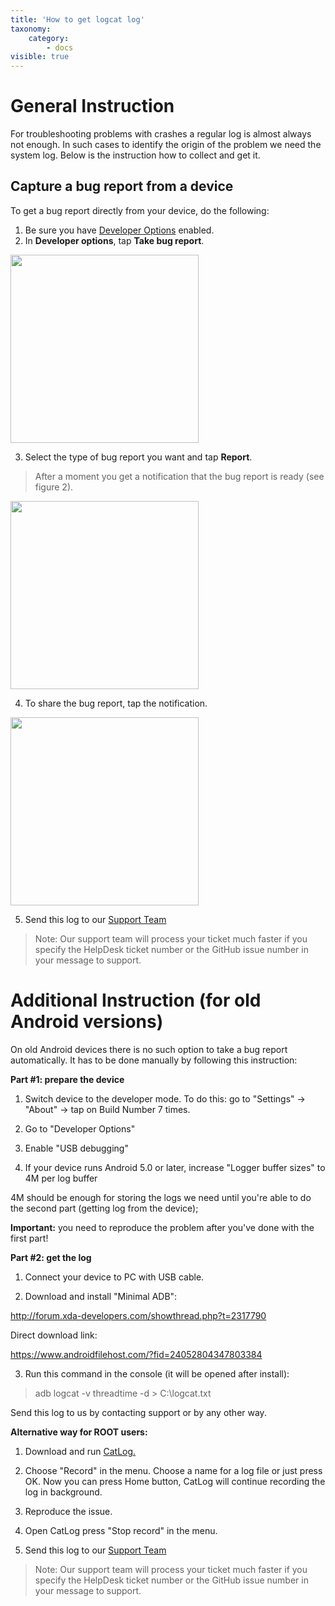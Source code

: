 ```yaml
---
title: 'How to get logcat log'
taxonomy:
    category:
        - docs
visible: true
---
```

# General Instruction

For troubleshooting problems with crashes a regular log is almost always not enough. In such cases to identify the origin of the problem we need the system log. Below is the instruction how to collect and get it.

## Capture a bug report from a device
To get a bug report directly from your device, do the following:

1) Be sure you have [Developer Options](https://developer.android.com/studio/run/device.html#developer-device-options) enabled.
2) In **Developer options**, tap **Take bug report**.

<img src="https://cdn.adguard.com/public/Adguard/kb/newscreenshots/En/Android3.1/bugreporten.png" width="301" />

3) Select the type of bug report you want and tap **Report**.
>After a moment you get a notification that the bug report is ready (see figure 2).

<img src="https://cdn.adguard.com/public/Adguard/kb/newscreenshots/En/Android3.1/bugreporteen.png" width="301" />

4) To share the bug report, tap the notification.

<img src="https://cdn.adguard.com/public/Adguard/kb/newscreenshots/En/Android3.1/bugreport3en.png" width="301" />

5) Send this log to our [Support Team](support@adguard.com)

>Note: Our support team will process your ticket much faster if you specify the HelpDesk ticket number or the GitHub issue number in your message to support.



# Additional Instruction (for old Android versions)
On old Android devices there is no such option to take a bug report automatically. It has to be done manually by following this instruction:

**Part #1: prepare the device**

1. Switch device to the developer mode. To do this: go to "Settings" -> "About" -> tap on Build Number 7 times.

2. Go to "Developer Options"

3. Enable "USB debugging"

4. If your device runs Android 5.0 or later, increase "Logger buffer sizes" to 4M per log buffer

4M should be enough for storing the logs we need until you're able to do the second part (getting log from the device);

**Important:** you need to reproduce the problem after you've done with the first part!


**Part #2: get the log**

1. Connect your device to PC with USB cable.

2. Download and install "Minimal ADB":

<http://forum.xda-developers.com/showthread.php?t=2317790>

Direct download link:

<https://www.androidfilehost.com/?fid=24052804347803384>

3. Run this command in the console (it will be opened after install):

>adb logcat -v threadtime -d > C:\logcat.txt

Send this log to us by contacting support or by any other way.

**Alternative way for ROOT users:**

1. Download and run [CatLog.](https://play.google.com/store/apps/details?id=com.nolanlawson.logcat&noprocess)

2. Choose "Record" in the menu. Choose a name for a log file or just press OK. Now you can press Home button, CatLog will continue recording the log in background.

3. Reproduce the issue.

4. Open CatLog press "Stop record" in the menu.

5. Send this log to our [Support Team](support@adguard.com)

>Note: Our support team will process your ticket much faster if you specify the HelpDesk ticket number or the GitHub issue number in your message to support.